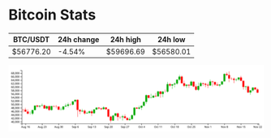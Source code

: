 # Bitcoin Stats

BTC/USDT|24h change|24h high|24h low|
|---|---|---|---|
|$56776.20|-4.54%|$59696.69|$56580.01|

<img src="./chart.svg">
